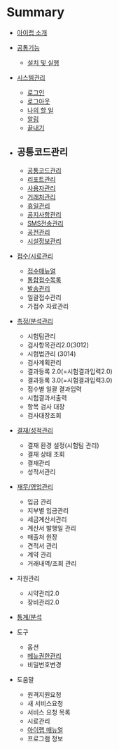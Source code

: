# Summary

* [아이랩 소개](README.md)
* [공통기능](000공통기능.md)
  * [설치 및 실행](000공통기능/01설치및실행.md)
* [시스템관리](c2dc-c2a4-d15c-ad00-b9ac.md)
  * [로그인](001시스템관리/01로그인.md)
  * [로그아웃](001시스템관리/02로그아웃.md)
  * [나의 할 일](001시스템관리/03나의할일.md)
  * [알림](001시스템관리/04알림.md)
  * [끝내기](001시스템관리/05끝내기.md)

* ## 공통코드관리

  * [공통코드관리](002공통코드관리/공통코드관리.md)
  * [리포트관리](002공통코드관리/리포트관리.md)
  * [사용자관리](002공통코드관리/사용자관리.md)
  * [거래처관리](002공통코드관리/거래처관리.md)
  * [휴일관리](002공통코드관리/휴일관리.md)
  * [공지사항관리](002공통코드관리/공지사항관리.md)
  * [SMS전송관리](002공통코드관리/SMS전송관리.md)
  * [공전관리](002공통코드관리/공전관리.md)
  * [시설정보관리](002공통코드관리/시설정보관리.md)
* [접수/시료관리](003접수시료관리.md)
  * [접수매뉴얼](c811-c218-c2dc-b8cc-ad00-b9ac/c811-c218-ba54-b274-c5bc.md)
  * [통합접수목록](c811-c218-c2dc-b8cc-ad00-b9ac/d1b5-d569-c811-c218-baa9-b85d.md)
  * [발송관리](c811-c218-c2dc-b8cc-ad00-b9ac/bc1c-c1a1-ad00-b9ac.md)
  * 일괄접수관리
  * 가접수 자료관리
* [측정/분석관리](ce21-c815-bd84-c11d-ad00-b9ac.md)
  * 시험팀관리
  * 검사항목관리2.0\(3012\)
  * 시험법관리 \(3014\)
  * 검사계획관리
  * 결과등록 2.0\(=시험결과입력2.0\)
  * 결과등록 3.0\(=시험결과입력3.0\)
  * 접수별 일괄 결과입력
  * 시험결과서출력
  * 항목 검사 대장
  * 검사대장조회
* [결재/성적관리](acb0-c7ac-c131-c801-ad00-b9ac.md)
  * 결재 환경 설정\(시험팀 관리\)
  * 결재 상태 조회
  * 결재관리
  * 성적서관리
* [재무/영업관리](c7ac-bb34-c601-c5c5-ad00-b9ac.md)
  * 입금 관리
  * 지부별 입금관리
  * 세금계산서관리
  * 계산서 발행일 관리
  * 매출처 원장
  * 견적서 관리
  * 계약 관리
  * 거래내역/조회 관리
* 자원관리
  * 시약관리2.0
  * 장비관리2.0
* [통계/분석](d1b5-acc4-bd84-c11d.md)
* 도구
  * 옵션
  * [메뉴권한관리](ba54-b274-ad8c-d55c-ad00-b9ac.md)
  * 비밀번호변경
* 도움말
  * 원격지원요청
  * 새 서비스요청
  * 서비스 요청 목록
  * 시료관리
  * [아이랩 매뉴얼](c544-c774-b7a9-ba54-b274-c5bc.md)
  * 프로그램 정보




